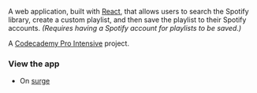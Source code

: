 A web application, built with [React](https://github.com/facebookincubator/create-react-app), that allows users to search the Spotify library, create a custom playlist, and then save the playlist to their Spotify accounts.
*(Requires having a Spotify account for playlists to be saved.)*

A [Codecademy Pro Intensive](https://pro.codecademy.com/) project.

### View the app

* On [surge](jammming-out.surge.sh)


